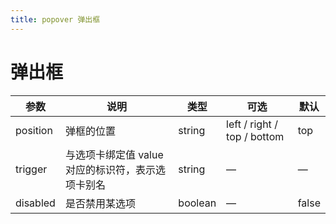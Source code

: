 ```yaml
---
title: popover 弹出框
---
```

# 弹出框

<ClientOnly>
<popover-demos />
</ClientOnly>


| 参数         | 说明         | 类型    | 可选         | 默认  |
| ------------ | ------------ | ------- | ------------ | ----- |
| position     | 弹框的位置        | string  | left / right / top / bottom            | top     |
| trigger      | 与选项卡绑定值 value 对应的标识符，表示选项卡别名  | string | —            | — |
| disabled | 是否禁用某选项 | boolean  | — | false  |

